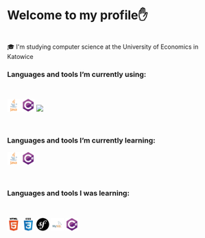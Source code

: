 
<h1><b>Welcome to my profile✋ </b></h1>

<br>
🎓 I'm studying computer science at the University of Economics in Katowice
<br>
<h3><b>Languages and tools I’m currently using: </b></h3>
<br>
<p>
  <img heigt="30" width="30" src="https://raw.githubusercontent.com/github/explore/80688e429a7d4ef2fca1e82350fe8e3517d3494d/topics/java/java.png"/>
  <img heigt="30" width="30" src="https://github.com/devicons/devicon/raw/master/icons/csharp/csharp-original.svg"/>
  <img heigt="30" width="30" src="https://cdn.jsdelivr.net/gh/devicons/devicon/icons/dotnetcore/dotnetcore-original.svg" />
  </p>
  <br>
  <h3><b>Languages and tools I’m currently learning: </b></h3>
  <p>
  <img heigt="30" width="30" src="https://raw.githubusercontent.com/github/explore/80688e429a7d4ef2fca1e82350fe8e3517d3494d/topics/java/java.png"/>
  <img heigt="30" width="30" src="https://github.com/devicons/devicon/raw/master/icons/csharp/csharp-original.svg"/>
  </p>
<br>
  <h3><b>Languages and tools I was learning: </b></h3>
  <br>
  <p>
  <img heigt="30" width="30" src="https://raw.githubusercontent.com/github/explore/80688e429a7d4ef2fca1e82350fe8e3517d3494d/topics/html/html.png"/>
  <img heigt="30" width="30" src="https://raw.githubusercontent.com/github/explore/80688e429a7d4ef2fca1e82350fe8e3517d3494d/topics/css/css.png"/>
  <img heigt="30" width="30" src="https://raw.githubusercontent.com/github/explore/d0c5a5e31e1776ad62379ef5f6b703bcf107d3a3/topics/symfony/symfony.png"/>
  <img heigt="30" width="30" src="https://raw.githubusercontent.com/github/explore/80688e429a7d4ef2fca1e82350fe8e3517d3494d/topics/mysql/mysql.png"/>
  <img heigt="30" width="30" src="https://github.com/devicons/devicon/raw/master/icons/csharp/csharp-original.svg"/>
  
  </p>
  


